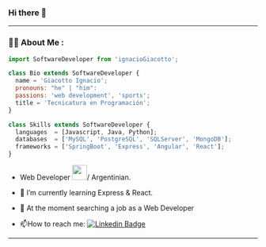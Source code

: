 ### Hi there 👋

---
### :man_technologist: About Me :

```js
import SoftwareDeveloper from 'ignacioGiacotto';

class Bio extends SoftwareDeveloper {
  name = 'Giacotto Ignacio';
  pronouns: "he" | "him":
  passions: 'web development', 'sports';
  title = 'Tecnicatura en Programación';
}

class Skills extends SoftwareDeveloper {
  languages  = [Javascript, Java, Python];
  databases  = ['MySQL', 'PostgreSQL', 'SQLServer', 'MongoDB'];
  frameworks = ['SpringBoot', 'Express', 'Angular', 'React'];
}
```

- Web Developer <img src="https://media.giphy.com/media/WUlplcMpOCEmTGBtBW/giphy.gif" width="30">/ Argentinian.
  
- :telescope: I’m currently learning Express & React.

- 🌱 At the moment searching a job as a Web Developer

- :mailbox:How to reach me: [![Linkedin Badge](https://img.shields.io/badge/-Nacho-blue?style=flat&logo=Linkedin&logoColor=white
)](https://www.linkedin.com/in/ignacio-giacotto/)


---

<!--
**ignaciogiacotto/ignaciogiacotto** is a ✨ _special_ ✨ repository because its `README.md` (this file) appears on your GitHub profile.

Here are some ideas to get you started:

- 🔭 I’m currently working on ...
- 🌱 I’m currently learning ...
- 👯 I’m looking to collaborate on ...
- 🤔 I’m looking for help with ...
- 💬 Ask me about ...
- 📫 How to reach me: ...
- 😄 Pronouns: ...
- ⚡ Fun fact: ...
-->

